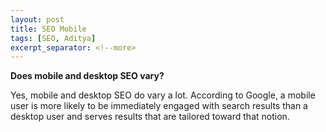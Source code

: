 ```yaml
---
layout: post
title: SEO Mobile
tags: [SEO, Aditya]
excerpt_separator: <!--more> 
---
```


**Does mobile and desktop SEO vary?**

Yes, mobile and desktop SEO do vary a lot. According to Google, a mobile user is more likely to be immediately engaged with search results than a desktop user and serves results that are tailored toward that notion.
<!--more>
hh
  
**What is RWD and how does it improve mobile SEO?**

A responsive web design (RWD) helps strengthen your mobile content marketing strategy. RWD is the approach of creating a website that can adjust its viewing environment across devices, from large desktop displays to smartphone screens. No longer do you need a separate site optimized for mobile – you can simply use RWD to ensure your website is accessible and aesthetically pleasing no matter the device.

There are several reasons why RWD is vital to a healthy mobile SEO and content marketing strategy. First off, you only have to manage your content for one website. No longer do you have to manage a mobile-friendly version of your domain. As long as your content is unique, optimized and relevant, the site will be viewed (in the eyes of Google) the same way on a mobile device or a laptop. Secondly, one of the best qualities of RWD is that the SEO credibility and trust you develop through link building transfers from your desktop user experience to your mobile site. It is the exact same website, just viewed differently depending on which device your audiences are using.

**How to find out my website is mobile friendly or not?**

Well, you can simply use a tool called mobile-friendly test to find out your site is mobile friendly or not. Below is the link to this tool: [Mobile friendly check](https://search.google.com/test/mobile-friendly)

**What is Google Mobile first Index?**

As more and more searches happen on mobile, Google wants its index and results to represent the majority of its users — who are mobile searchers.

Google has started to use the mobile version of the web as its primary search engine index. A search engine index is a collection of pages/documents that the search engine has discovered, primarily through crawling the web through links. Google has crawled the web from a desktop browser point of view, and now Google is changing that to crawl the web from a mobile browser view.

**Does content matter in Mobile SEO?**

Yes, content plays a major role in Mobile SEO as well. Below are listed below features of the content which help in improving the Mobile SEO:

1. **Content quality:** Factors such as newness and freshness to the content add a lot of value to SEO, if the content is unique and is not present in most of the competitor sites then the site ranking will be surely high.

2. **Content research/keyword research:** The most important SEO factor after creating good content is good keyword research. The content should be created using those keywords which users frequently use to find answers to the query on the topic or subject on which your website is based.

3. **Vertical search:** Vertical searches are searches which focus on covering one segment, a vertical slice of the overall interest rather than a broad range of interests.
For example: Google’s Image Search is an example of vertical search which focuses only on crawling images and not on text or other media and hence to improve the ranking of the website a huge focus should also be laid on Vertical search.

**How to configure site for multiple devices and help search engines understand your site?**

There are three main techniques for implementing a website that can handle view screens of all types and sizes. Here’s a chart comparing the three methods:

**Responsive web design:** Serves the same HTML code on the same URL regardless of the users’ device (desktop, tablet, mobile, non-visual browser), but can render the display differently (i.e., “respond”) based on the screen size. Responsive design is Google’s recommended design pattern.

**Dynamic serving:** Uses the same URL regardless of the device but generates a different version of HTML for different device types based on what the server knows about the user’s browser.

**Separate URLs:** Serves different code to each device, and on separate URLs. This configuration tries to detect the users’ device, then redirects to the appropriate page using HTTP redirects along with the Vary HTTP header.

Google does not favor any particular URL format as long as the page(s) and all page assets are accessible to all Googlebot user-agents.